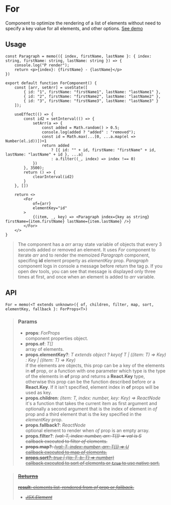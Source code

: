 # For
Component to optimize the rendering of a list of elements without need to specify a key value for all elements, and other options. [See demo](https://ndriadev.github.io/react-tools/#/components/For)

## Usage

```tsx
const Paragraph = memo(({ index, firstName, lastName }: { index: string, firstName: string, lastName: string }) => {
	console.log("P render");
	return <p>{index}: {firstName} - {lastName}</p>
})

export default function ForComponent() {
	const [arr, setArr] = useState([
		{ id: "1", firstName: "firstName1", lastName: "lastName1" },
		{ id: "2", firstName: "firstName2", lastName: "lastName2" },
		{ id: "3", firstName: "firstName3", lastName: "lastName3" }
	]);

	useEffect(() => {
		const id2 = setInterval(() => {
			setArr(a => {
				const added = Math.random() > 0.5;
				console.log(added ? "added" : "removed");
				const id = Math.max(...[0, ...a.map(el => Number(el.id))])+1
				return added
					? [{ id: "" + id, firstName: "firstName" + id, lastName: "lastName" + id }, ...a]
					: a.filter((_, index) => index !== 0)
			})
		}, 3500);
		return () => {
			clearInterval(id2)
		}
	}, [])

	return <>
		<For
			of={arr}
			elementKey="id"
		>
			{(item, _, key) => <Paragraph index={key as string} firstName={item.firstName} lastName={item.lastName} />}
		</For>
	</>
}
```

> The component has a _arr_ array state variable of objects that every 3 seconds added or removed an element. It uses _For_ component to iterate _arr_ and to render the memoized _Paragraph_ component, specifing __id__ element property as _elementKey_ prop. _Paragraph_ component logs in console a message before return the tag p. If you open dev tools, you can see that message is displayed only three times at first, and once when an element is added to _arr_ variable.


## API

```tsx
For = memo(<T extends unknown>({ of, children, filter, map, sort, elementKey, fallback }: ForProps<T>)
```

> ### Params
>
> - __props__: _ForProps<T>_  
component properties object.
> - __props.of__: _T[]_  
array of elements.
> - __props.elementKey?__: _T extends object ? keyof T | ((item: T) => Key) : Key | ((item: T) => Key)_  
if the elements are objects, this prop can be a key of the elements in __of__ prop, or a function with one parameter which type is the type of the elements in __of__ prop and returns a __React.Key__ type, otherwise this prop can be the function described before or a __React.Key__. If it isn't specified, element index in __of__ props will be used as key.
> - __props.children__: _(item: T, index: number, key: Key) => ReactNode_  
it's a function that takes the current item as first argument and optionally a second argument that is the index of element in _of_ prop and a third element that is the key specified in the _elementKey_ prop.
> - __props.fallback?__: _ReactNode_  
optional element to render when _of_ prop is an empty array.
> - __props.filter?__: _<S extends T>(val: T, index: number, arr: T[]) => val is S_  
callback executed to filter _of_ elements.
> - __props.map?__: _<U extends T>(val: T, index: number, arr: T[]) => U_  
callback executed to map _of_ elements.
> - __props.sort?__: _true | ((a: T, b: T) => number)_  
callback executed to sort _of_ elements or __`true`__ to use native sort.
>


> ### Returns
>
> __result__: elements list, rendered from _of_ prop or _fallback_.
> - _JSX.Element_  
>